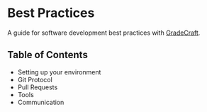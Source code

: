 Best Practices
==============

A guide for software development best practices with [GradeCraft](http://gradecraft.com).

## Table of Contents

* Setting up your environment
* Git Protocol
* Pull Requests
* Tools
* Communication
